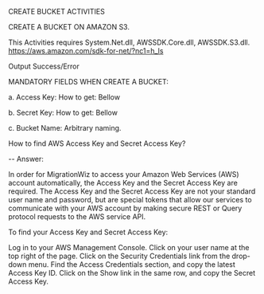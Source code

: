 CREATE BUCKET ACTIVITIES

CREATE A BUCKET ON AMAZON S3.

This Activities requires System.Net.dll, AWSSDK.Core.dll, AWSSDK.S3.dll. https://aws.amazon.com/sdk-for-net/?nc1=h_ls

Output Success/Error

MANDATORY FIELDS WHEN CREATE A BUCKET:

a. Access Key: How to get: Bellow

b. Secret Key: How to get: Bellow

c. Bucket Name: Arbitrary naming.

How to find AWS Access Key and Secret Access Key?

-- Answer:

In order for MigrationWiz to access your Amazon Web Services (AWS) account automatically, the Access Key and the Secret Access Key are required. The Access Key and the Secret Access Key are not your standard user name and password, but are special tokens that allow our services to communicate with your AWS account by making secure REST or Query protocol requests to the AWS service API.

To find your Access Key and Secret Access Key:

Log in to your AWS Management Console. Click on your user name at the top right of the page. Click on the Security Credentials link from the drop-down menu. Find the Access Credentials section, and copy the latest Access Key ID. Click on the Show link in the same row, and copy the Secret Access Key.
